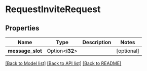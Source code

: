 # RequestInviteRequest

## Properties

Name | Type | Description | Notes
------------ | ------------- | ------------- | -------------
**message_slot** | Option<**i32**> |  | [optional]

[[Back to Model list]](../README.md#documentation-for-models) [[Back to API list]](../README.md#documentation-for-api-endpoints) [[Back to README]](../README.md)


